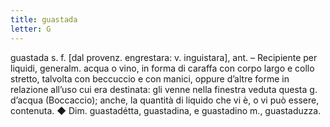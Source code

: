 ```yaml
---
title: guastada
letter: G
---
```

guastada s. f. [dal provenz. engrestara: v. inguistara], ant. – Recipiente per liquidi, generalm. acqua o vino, in forma di caraffa con corpo largo e collo stretto, talvolta con beccuccio e con manici, oppure d’altre forme in relazione all’uso cui era destinata: gli venne nella finestra veduta questa g. d’acqua (Boccaccio); anche, la quantità di liquido che vi è, o vi può essere, contenuta. ◆ Dim. guastadétta, guastadina, e guastadino m., guastaduzza.